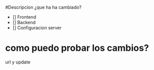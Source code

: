 #Descripcion
¿que ha ha cambiado?
- [] Frontend
- [] Backend
- [] Configuracion server

# como puedo probar los cambios?
url y update
